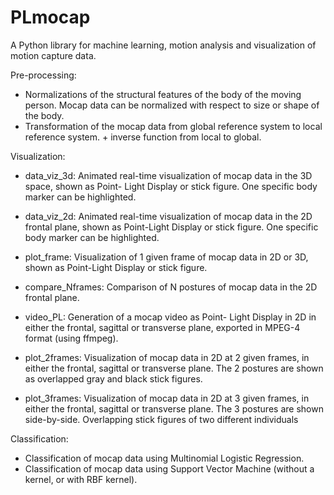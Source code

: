 # PLmocap

A Python library for machine learning, motion analysis and visualization of motion capture data. 

Pre-processing:

- Normalizations of the structural features of the body of the moving person. Mocap data can be normalized with respect to size or shape of the body. 
- Transformation of the mocap data from global reference system to local reference system. + inverse function from local to global.

Visualization:

- data_viz_3d: Animated real-time visualization of mocap data in the 3D space, shown as Point- Light Display or stick figure. One specific body marker can be highlighted.

- data_viz_2d: Animated real-time visualization of mocap data in the 2D frontal plane, shown as Point-Light Display or stick figure. One specific body marker can be highlighted.

- plot_frame: Visualization of 1 given frame of mocap data in 2D or 3D, shown as Point-Light Display or stick figure.

- compare_Nframes: Comparison of N postures of mocap data in the 2D frontal plane.

- video_PL: Generation of a mocap video as Point- Light Display in 2D in either the frontal, sagittal or transverse plane, exported in MPEG-4 format (using ffmpeg).

- plot_2frames: Visualization of mocap data in 2D at 2 given frames, in either the frontal, sagittal or transverse plane. The 2 postures are shown as overlapped gray and black stick figures.

- plot_3frames: Visualization of mocap data in 2D at 3 given frames, in either the frontal, sagittal or transverse plane. The 3 postures are shown side-by-side. Overlapping stick figures of two different individuals

Classification:

- Classification of mocap data using Multinomial Logistic Regression.
- Classification of mocap data using Support Vector Machine (without a kernel, or with RBF kernel).
